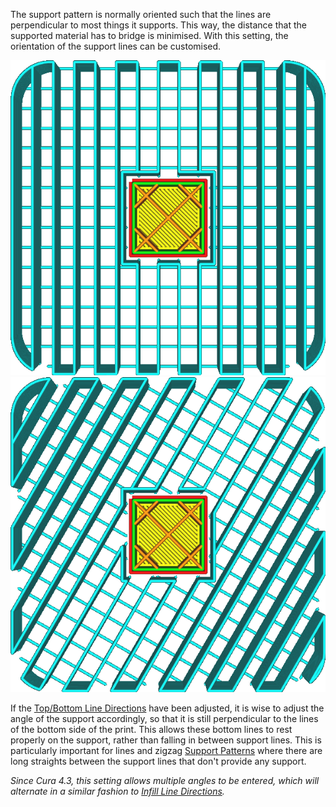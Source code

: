 The support pattern is normally oriented such that the lines are perpendicular to most things it supports. This way, the distance that the supported material has to bridge is minimised. With this setting, the orientation of the support lines can be customised.

![An angle of 0°](../../../articles/images/support_infill_angle_0.png)
![An angle of 30°](../../../articles/images/support_infill_angle_30.png)

If the [Top/Bottom Line Directions](../shell/skin_angles.md) have been adjusted, it is wise to adjust the angle of the support accordingly, so that it is still perpendicular to the lines of the bottom side of the print. This allows these bottom lines to rest properly on the support, rather than falling in between support lines. This is particularly important for lines and zigzag [Support Patterns](support_pattern.md) where there are long straights between the support lines that don't provide any support.

*Since Cura 4.3, this setting allows multiple angles to be entered, which will alternate in a similar fashion to [Infill Line Directions](../infill/infill_angles.md).*